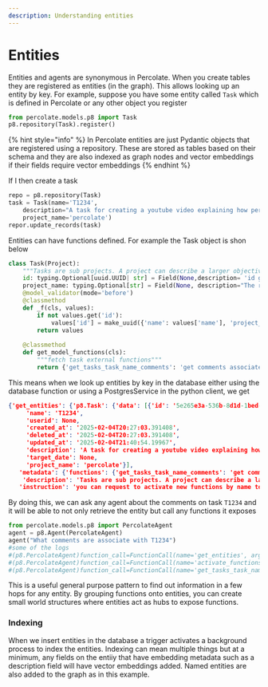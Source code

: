 ```yaml
---
description: Understanding entities
---
```


# Entities

Entities and agents are synonymous in Percolate. When you create tables they are registered as entities (in the graph). This allows looking up an entity by key. For example, suppose you have some entity called `Task` which is defined in Percolate or any other object you register

```python
from percolate.models.p8 import Task 
p8.repository(Task).register()
```

{% hint style="info" %}
In Percolate entities are just Pydantic objects that are registered using a repository. These are stored as tables based on their schema and they are also indexed as graph nodes and vector embeddings if their fields require vector embeddings
{% endhint %}

If I then create a task

```python
repo = p8.repository(Task)
task = Task(name='T1234', 
    description="A task for creating a youtube video explaining how percolate works", 
    project_name='percolate')
repor.update_records(task)
```

Entities can have functions defined. For example the Task object is shon below

```python
class Task(Project):
    """Tasks are sub projects. A project can describe a larger objective and be broken down into tasks"""
    id: typing.Optional[uuid.UUID| str] = Field(None,description= 'id generated for the name and project - these must be unique or they are overwritten')
    project_name: typing.Optional[str] = Field(None, description="The related project name of relevant")
    @model_validator(mode='before')
    @classmethod
    def _f(cls, values):
        if not values.get('id'):
            values['id'] = make_uuid({'name': values['name'], 'project_name': values['project_name']})
        return values
    
    @classmethod
    def get_model_functions(cls):
        """fetch task external functions"""
        return {'get_tasks_task_name_comments': 'get comments associated with this task, supplying the task name' }
```

This means when we look up entities by key in the database either using the database function or using a PostgresService in the python client, we get&#x20;

```json
{'get_entities': {'p8.Task': {'data': [{'id': '5e265e3a-536b-8d1d-1bed-435acc58bec8',
     'name': 'T1234',
     'userid': None,
     'created_at': '2025-02-04T20:27:03.391408',
     'deleted_at': '2025-02-04T20:27:03.391408',
     'updated_at': '2025-02-04T21:40:54.19967',
     'description': 'A task for creating a youtube video explaining how percolate works',
     'target_date': None,
     'project_name': 'percolate'}],
   'metadata': {'functions': {'get_tasks_task_name_comments': 'get comments associated with this task, supplying the task name'},
    'description': 'Tasks are sub projects. A project can describe a larger objective and be broken down into tasks'},
   'instruction': 'you can request to activate new functions by name to use them as tools'}}}
```

By doing this, we can ask any agent about the comments on task `T1234` and it will be able to not only retrieve the entity but call any functions it exposes

```python
from percolate.models.p8 import PercolateAgent
agent = p8.Agent(PercolateAgent)
agent("What comments are associate with T1234")
#some of the logs
#(p8.PercolateAgent)function_call=FunctionCall(name='get_entities', arguments={'keys': 'T1234'}, id='call_wPVvPqIUL4j2v8PEr3AtREY1', scheme=None)
#(p8.PercolateAgent)function_call=FunctionCall(name='activate_functions_by_name', arguments={'function_names': ['get_tasks_task_name_comments']}, id='call_dAxa5llhvAFsl9GzEX8fgpVT', scheme=None)
#(p8.PercolateAgent)function_call=FunctionCall(name='get_tasks_task_name_comments', arguments={'task_name': 'T1234'}, id='call_6TWdv7KnInEMMNbovPFSb6AQ', scheme=None)
```

This is a useful general purpose pattern to find out information in a few hops for any entity. By grouping functions onto entities, you can create small world structures where entities act as hubs to expose functions.&#x20;

### Indexing

When we insert entities in the database a trigger activates a background process to index the entities. Indexing can mean multiple things but at a minimum, any fields on the entiiy that have embedding metadata such as a description field will have vector embeddings added. Named entities are also added to the graph as in this example.
